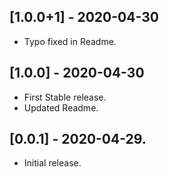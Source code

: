 ## [1.0.0+1] - 2020-04-30

* Typo fixed in Readme.

## [1.0.0] - 2020-04-30

* First Stable release.
* Updated Readme.

## [0.0.1] - 2020-04-29.

* Initial release.

